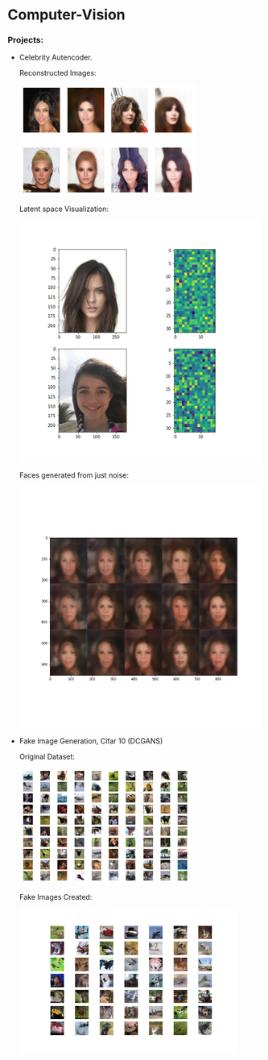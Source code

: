 # Computer-Vision

### Projects:

- Celebrity Autencoder.

  Reconstructed Images:
  
  ![Recontructed Images](celabrity_autoencoder/Fig003.png)

  Latent space Visualization:
  
  ![Latent space representation Visualization](celabrity_autoencoder/Fig_001.png)
  
  Faces generated from just noise:
  
  ![Faces from noise](celabrity_autoencoder/Fig_002.png)
  
- Fake Image Generation, Cifar 10 (DCGANS)

  Original Dataset: 
  
  ![Original Images](cifar_gans/cifar10.png)
  
  Fake Images Created:
  
  ![Original Images](cifar_gans/generated_plot_e191.png)
